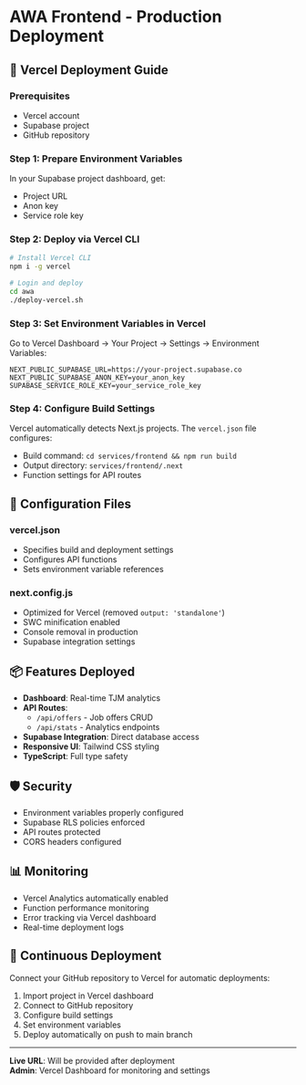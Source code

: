# AWA Frontend - Production Deployment

## 🚀 Vercel Deployment Guide

### Prerequisites
- Vercel account
- Supabase project
- GitHub repository

### Step 1: Prepare Environment Variables

In your Supabase project dashboard, get:
- Project URL
- Anon key  
- Service role key

### Step 2: Deploy via Vercel CLI

```bash
# Install Vercel CLI
npm i -g vercel

# Login and deploy
cd awa
./deploy-vercel.sh
```

### Step 3: Set Environment Variables in Vercel

Go to Vercel Dashboard → Your Project → Settings → Environment Variables:

```
NEXT_PUBLIC_SUPABASE_URL=https://your-project.supabase.co
NEXT_PUBLIC_SUPABASE_ANON_KEY=your_anon_key
SUPABASE_SERVICE_ROLE_KEY=your_service_role_key
```

### Step 4: Configure Build Settings

Vercel automatically detects Next.js projects. The `vercel.json` file configures:
- Build command: `cd services/frontend && npm run build`
- Output directory: `services/frontend/.next`
- Function settings for API routes

## 🔧 Configuration Files

### vercel.json
- Specifies build and deployment settings
- Configures API functions
- Sets environment variable references

### next.config.js
- Optimized for Vercel (removed `output: 'standalone'`)
- SWC minification enabled
- Console removal in production
- Supabase integration settings

## 📦 Features Deployed

- **Dashboard**: Real-time TJM analytics
- **API Routes**: 
  - `/api/offers` - Job offers CRUD
  - `/api/stats` - Analytics endpoints
- **Supabase Integration**: Direct database access
- **Responsive UI**: Tailwind CSS styling
- **TypeScript**: Full type safety

## 🛡️ Security

- Environment variables properly configured
- Supabase RLS policies enforced
- API routes protected
- CORS headers configured

## 📊 Monitoring

- Vercel Analytics automatically enabled
- Function performance monitoring
- Error tracking via Vercel dashboard
- Real-time deployment logs

## 🔄 Continuous Deployment

Connect your GitHub repository to Vercel for automatic deployments:
1. Import project in Vercel dashboard
2. Connect to GitHub repository
3. Configure build settings
4. Set environment variables
5. Deploy automatically on push to main branch

---

**Live URL**: Will be provided after deployment  
**Admin**: Vercel Dashboard for monitoring and settings
